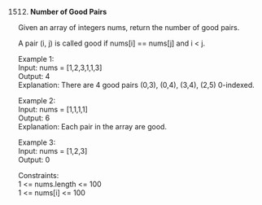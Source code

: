 1512. **Number of Good Pairs**

Given an array of integers nums, return the number of good pairs.<br>

A pair (i, j) is called good if nums[i] == nums[j] and i < j.<br>

Example 1:<br>
Input: nums = [1,2,3,1,1,3]<br>
Output: 4<br>
Explanation: There are 4 good pairs (0,3), (0,4), (3,4), (2,5) 0-indexed.<br>

Example 2:<br>
Input: nums = [1,1,1,1]<br>
Output: 6<br>
Explanation: Each pair in the array are good.<br>

Example 3:<br>
Input: nums = [1,2,3]<br>
Output: 0<br>

Constraints:<br>
1 <= nums.length <= 100<br>
1 <= nums[i] <= 100
